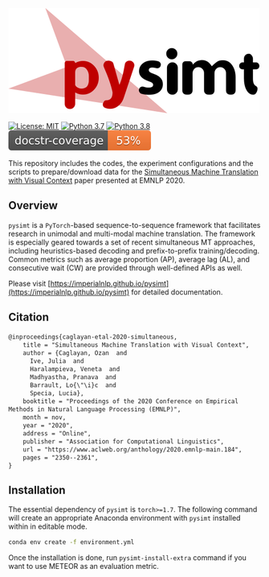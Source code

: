 ![pysimt](https://github.com/ImperialNLP/pysimt/blob/master/logo.png?raw=true "pysimt")

[![License: MIT](https://img.shields.io/badge/License-MIT-yellow.svg)](https://opensource.org/licenses/MIT)
[![Python 3.7](https://img.shields.io/badge/python-3.7-blue.svg)](https://www.python.org/downloads/release/python-370/)
[![Python 3.8](https://img.shields.io/badge/python-3.8-blue.svg)](https://www.python.org/downloads/release/python-380/)
[![Documentation coverage](<https://github.com/ImperialNLP/pysimt/blob/master/doccov.svg>)](https://github.com/HunterMcGushion/docstr_coverage)

This repository includes the codes, the experiment configurations and the scripts
to prepare/download data for the [Simultaneous Machine Translation with Visual Context](https://www.aclweb.org/anthology/2020.emnlp-main.184.pdf)
paper presented at EMNLP 2020.


## Overview

`pysimt` is a `PyTorch`-based sequence-to-sequence framework that facilitates
research in unimodal and multi-modal machine translation. The framework
is especially geared towards a set of recent simultaneous MT approaches, including
heuristics-based decoding and prefix-to-prefix training/decoding. Common metrics
such as average proportion (AP), average lag (AL), and consecutive wait (CW)
are provided through well-defined APIs as well.

Please visit [https://imperialnlp.github.io/pysimt](https://imperialnlp.github.io/pysimt)
for detailed documentation.


## Citation

```
@inproceedings{caglayan-etal-2020-simultaneous,
    title = "Simultaneous Machine Translation with Visual Context",
    author = {Caglayan, Ozan  and
      Ive, Julia  and
      Haralampieva, Veneta  and
      Madhyastha, Pranava  and
      Barrault, Lo{\"\i}c  and
      Specia, Lucia},
    booktitle = "Proceedings of the 2020 Conference on Empirical Methods in Natural Language Processing (EMNLP)",
    month = nov,
    year = "2020",
    address = "Online",
    publisher = "Association for Computational Linguistics",
    url = "https://www.aclweb.org/anthology/2020.emnlp-main.184",
    pages = "2350--2361",
}
```

## Installation
The essential dependency of `pysimt` is `torch>=1.7`. The following command
will create an appropriate Anaconda environment with `pysimt` installed within in editable mode.

```bash
conda env create -f environment.yml
```

Once the installation is done, run `pysimt-install-extra` command if you want
to use METEOR as an evaluation metric.
